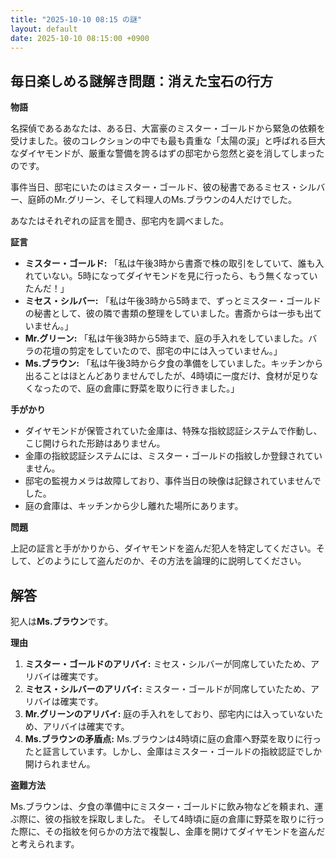 ```yaml
---
title: "2025-10-10 08:15 の謎"
layout: default
date: 2025-10-10 08:15:00 +0900
---
```

## 毎日楽しめる謎解き問題：消えた宝石の行方

**物語**

名探偵であるあなたは、ある日、大富豪のミスター・ゴールドから緊急の依頼を受けました。彼のコレクションの中でも最も貴重な「太陽の涙」と呼ばれる巨大なダイヤモンドが、厳重な警備を誇るはずの邸宅から忽然と姿を消してしまったのです。

事件当日、邸宅にいたのはミスター・ゴールド、彼の秘書であるミセス・シルバー、庭師のMr.グリーン、そして料理人のMs.ブラウンの4人だけでした。

あなたはそれぞれの証言を聞き、邸宅内を調べました。

**証言**

*   **ミスター・ゴールド:** 「私は午後3時から書斎で株の取引をしていて、誰も入れていない。5時になってダイヤモンドを見に行ったら、もう無くなっていたんだ！」
*   **ミセス・シルバー:** 「私は午後3時から5時まで、ずっとミスター・ゴールドの秘書として、彼の隣で書類の整理をしていました。書斎からは一歩も出ていません。」
*   **Mr.グリーン:** 「私は午後3時から5時まで、庭の手入れをしていました。バラの花壇の剪定をしていたので、邸宅の中には入っていません。」
*   **Ms.ブラウン:** 「私は午後3時から夕食の準備をしていました。キッチンから出ることはほとんどありませんでしたが、4時頃に一度だけ、食材が足りなくなったので、庭の倉庫に野菜を取りに行きました。」

**手がかり**

*   ダイヤモンドが保管されていた金庫は、特殊な指紋認証システムで作動し、こじ開けられた形跡はありません。
*   金庫の指紋認証システムには、ミスター・ゴールドの指紋しか登録されていません。
*   邸宅の監視カメラは故障しており、事件当日の映像は記録されていませんでした。
*   庭の倉庫は、キッチンから少し離れた場所にあります。

**問題**

上記の証言と手がかりから、ダイヤモンドを盗んだ犯人を特定してください。そして、どのようにして盗んだのか、その方法を論理的に説明してください。

## 解答

犯人は**Ms.ブラウン**です。

**理由**

1.  **ミスター・ゴールドのアリバイ:** ミセス・シルバーが同席していたため、アリバイは確実です。
2.  **ミセス・シルバーのアリバイ:** ミスター・ゴールドが同席していたため、アリバイは確実です。
3.  **Mr.グリーンのアリバイ:** 庭の手入れをしており、邸宅内には入っていないため、アリバイは確実です。
4.  **Ms.ブラウンの矛盾点:** Ms.ブラウンは4時頃に庭の倉庫へ野菜を取りに行ったと証言しています。しかし、金庫はミスター・ゴールドの指紋認証でしか開けられません。

**盗難方法**

Ms.ブラウンは、夕食の準備中にミスター・ゴールドに飲み物などを頼まれ、運ぶ際に、彼の指紋を採取しました。
そして4時頃に庭の倉庫に野菜を取りに行った際に、その指紋を何らかの方法で複製し、金庫を開けてダイヤモンドを盗んだと考えられます。
